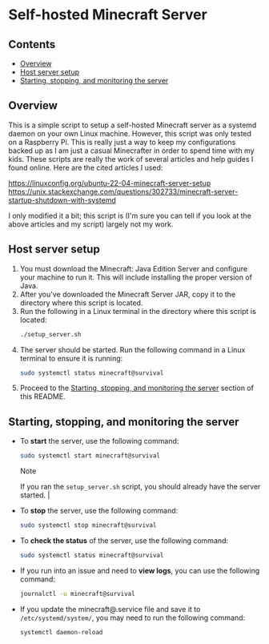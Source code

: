 # Self-hosted Minecraft Server
## Contents
 - [Overview](#overview) 
 - [Host server setup](#host-server-setup) 
 - [Starting, stopping, and monitoring the server](#starting-stopping-and-monitoring-the-server)
## Overview
This is a simple script to setup a self-hosted Minecraft server as a systemd daemon on your own Linux machine. However, this script was only tested on a Raspberry Pi. This is really just a way to keep my configurations backed up as I am just a casual Minecrafter in order to spend time with my kids. These scripts are really the work of several articles and help guides I found online. Here are the cited articles I used:

https://linuxconfig.org/ubuntu-22-04-minecraft-server-setup
https://unix.stackexchange.com/questions/302733/minecraft-server-startup-shutdown-with-systemd

I only modified it a bit; this script is (I'm sure you can tell if you look at the above articles and my script) largely not my work.

## Host server setup
1. You must download the Minecraft: Java Edition Server and configure your machine to run it. This will include installing the proper version of Java.
2. After you've downloaded the Minecraft Server JAR, copy it to the directory where this script is located.
3. Run the following in a Linux terminal in the directory where this script is located:
    ```sh
    ./setup_server.sh
    ```
4. The server should be started. Run the following command in a Linux terminal to ensure it is running:
    ```sh
    sudo systemctl status minecraft@survival
    ```
5. Proceed to the [Starting, stopping, and monitoring the server](#starting-stopping-and-monitoring-the-server) section of this README.


## Starting, stopping, and monitoring the server
- To **start** the server, use the following command:
    ```sh
    sudo systemctl start minecraft@survival
    ```
    > [!NOTE]  
    > If you ran the ``setup_server.sh`` script, you should already have the server started.      |
- To **stop** the server, use the following command:
    ```sh
    sudo systemctl stop minecraft@survival
    ```
- To **check the status** of the server, use the following command:
    ```sh
    sudo systemctl status minecraft@survival
    ```
- If you run into an issue and need to **view logs**, you can use the following command:
    ```sh
    journalctl -u minecraft@survival
    ```
- If you update the minecraft@.service file and save it to `/etc/systemd/system/`, you may need to run the following command:
    ```sh
    systemctl daemon-reload
    ```
